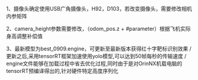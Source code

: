1、摄像头确定使用USB广角摄像头，H92，D103，若改变摄像头，需要修改相机内参矩阵

2、camera_height参数需要修改，（odom_pos.z + #parameter）根据飞机实际身高调整补偿值

3、最新模型为best_0909.engine，可更新至最新版本获得红十字靶标识别效果  /  更新之后,采用tensorRT框架加速使用yolo模型,可以达到50帧每秒的传输速度  /  engine文件能够在加载过程中省去优化过程,同时由于是对OrinNX机载电脑的tensorRT预编译得出的,针对硬件特定高度序列化
